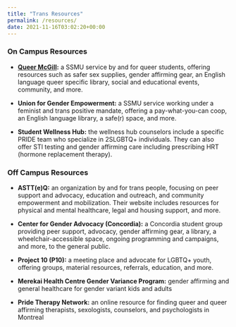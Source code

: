 ```yaml
---
title: "Trans Resources"
permalink: /resources/
date: 2021-11-16T03:02:20+00:00
---
```


### On Campus Resources

* **[Queer McGill](https://www.queermcgill.org/ "QM"):** a SSMU service by and for queer students, offering resources such as safer sex supplies,
gender affirming gear, an English language queer specific library, social and educational events, community,
and more.

* **Union for Gender Empowerment:** a SSMU service working under a feminist and trans positive mandate,
offering a pay-what-you-can coop, an English language library, a safe(r) space, and more.

* **Student Wellness Hub:** the wellness hub counselors include a specific PRIDE team who specialize in
2SLGBTQ+ individuals. They can also offer STI testing and gender affirming care including prescribing HRT
(hormone replacement therapy).

### Off Campus Resources

* **ASTT(e)Q:** an organization by and for trans people, focusing on peer support and advocacy, education and
outreach, and community empowerment and mobilization. Their website includes resources for physical
and mental healthcare, legal and housing support, and more.

* **Center for Gender Advocacy (Concordia):** a Concordia student group providing peer support, advocacy,
gender affirming gear, a library, a wheelchair-accessible space, ongoing programming and campaigns, and
more, to the general public.

* **Project 10 (P10):** a meeting place and advocate for LGBTQ+ youth, offering groups, material resources,
referrals, education, and more.

* **Merekai Health Centre Gender Variance Program:** gender affirming and general healthcare for gender
variant kids and adults

* **Pride Therapy Network:** an online resource for finding queer and queer affirming therapists, sexologists,
counselors, and psychologists in Montreal